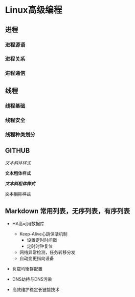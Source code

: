 


# Linux高级编程

## 进程
### 进程源语
### 进程关系
### 进程通信

## 线程
### 线程基础
### 线程安全
### 线程种类划分

## GITHUB


*文本斜体样式*

**文本粗体样式**

***文本斜粗体样式***

~~文本删除样式~~


## Markdown 常用列表，无序列表，有序列表

* HA高可用数据库
	* Keep-Alive心跳保活机制
		* 设置定时时间戳
		* 定时时钟复位
	* 网络异常检测，任务转移分发
	* 自动变更指向设备

* 负载均衡群配置

* DNS劫持与DNS污染

* 高效维护稳定长链接技术


